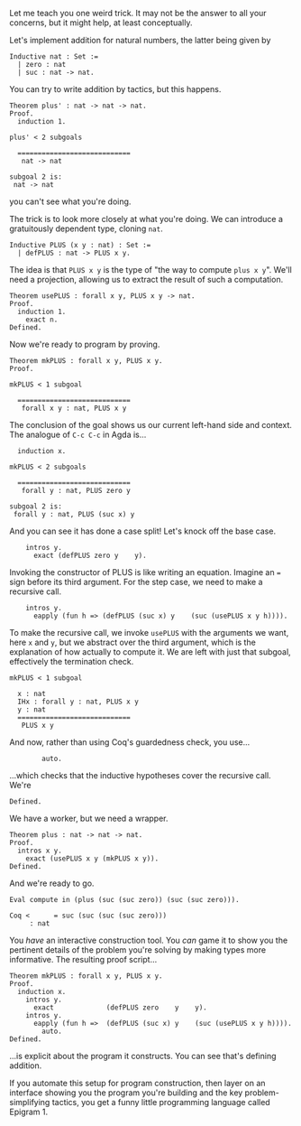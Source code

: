 Let me teach you one weird trick. It may not be the answer to all your concerns, but it might help, at least conceptually.

Let's implement addition for natural numbers, the latter being given by

    Inductive nat : Set :=
      | zero : nat
      | suc : nat -> nat.

You can try to write addition by tactics, but this happens.

    Theorem plus' : nat -> nat -> nat.
    Proof.
      induction 1.

    plus' < 2 subgoals
  
      ============================
       nat -> nat

    subgoal 2 is:
     nat -> nat

you can't see what you're doing.

The trick is to look more closely at what you're doing. We can introduce a gratuitously dependent type, cloning `nat`.

    Inductive PLUS (x y : nat) : Set :=
      | defPLUS : nat -> PLUS x y.

The idea is that `PLUS x y` is the type of "the way to compute `plus x y`". We'll need a projection, allowing us to extract the result of such a computation.

    Theorem usePLUS : forall x y, PLUS x y -> nat.
    Proof.
      induction 1.
        exact n.
    Defined.

Now we're ready to program by proving.

    Theorem mkPLUS : forall x y, PLUS x y.
    Proof.

    mkPLUS < 1 subgoal
  
      ============================
       forall x y : nat, PLUS x y

The conclusion of the goal shows us our current left-hand side and context. The analogue of `C-c C-c` in Agda is...

      induction x.

    mkPLUS < 2 subgoals
  
      ============================
       forall y : nat, PLUS zero y

    subgoal 2 is:
     forall y : nat, PLUS (suc x) y

And you can see it has done a case split! Let's knock off the base case.

        intros y.
          exact (defPLUS zero y    y).

Invoking the constructor of PLUS is like writing an equation. Imagine an `=` sign before its third argument. For the step case, we need to make a recursive call.

        intros y.
          eapply (fun h => (defPLUS (suc x) y    (suc (usePLUS x y h)))).

To make the recursive call, we invoke `usePLUS` with the arguments we want, here `x` and `y`, but we abstract over the third argument, which is the explanation of how actually to compute it. We are left with just that subgoal, effectively the termination check.

    mkPLUS < 1 subgoal
  
      x : nat
      IHx : forall y : nat, PLUS x y
      y : nat
      ============================
       PLUS x y

And now, rather than using Coq's guardedness check, you use...

            auto.

...which checks that the inductive hypotheses cover the recursive call. We're

    Defined.

We have a worker, but we need a wrapper.

    Theorem plus : nat -> nat -> nat.
    Proof.
      intros x y.
        exact (usePLUS x y (mkPLUS x y)).
    Defined.

And we're ready to go.

    Eval compute in (plus (suc (suc zero)) (suc (suc zero))).

    Coq <      = suc (suc (suc (suc zero)))
         : nat

You *have* an interactive construction tool. You *can* game it to show you the pertinent details of the problem you're solving by making types more informative. The resulting proof script...

    Theorem mkPLUS : forall x y, PLUS x y.
    Proof.
      induction x.
        intros y.
          exact             (defPLUS zero    y    y).
        intros y.
          eapply (fun h =>  (defPLUS (suc x) y    (suc (usePLUS x y h)))).
            auto.
    Defined.

...is explicit about the program it constructs. You can see that's defining addition.

If you automate this setup for program construction, then layer on an interface showing you the program you're building and the key problem-simplifying tactics, you get a funny little programming language called Epigram 1.
